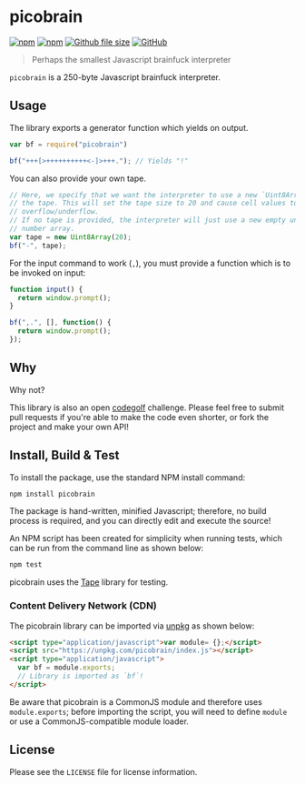 [github-index-url]: https://github.com/mgthomas99/picobrain/blob/master/index.js
[github-license-url]: https://github.com/mgthomas99/picobrain/blob/master/LICENSE
[github-repository-url]: https://github.com/mgthomas99/picobrain
[github-license-shield-url]: https://img.shields.io/github/license/mgthomas99/picobrain.svg?style=flat-square
[github-size-shield-url]: https://img.shields.io/github/size/mgthomas99/picobrain/index.js.svg?style=flat-square
[npm-package-url]: https://www.npmjs.com/package/picobrain
[npm-downloads-shield-url]: https://img.shields.io/npm/dt/picobrain.svg?style=flat-square
[npm-version-shield-url]: https://img.shields.io/npm/v/picobrain.svg?style=flat-square

# picobrain

[![npm][npm-version-shield-url]][npm-package-url]
[![npm][npm-downloads-shield-url]][npm-package-url]
[![Github file size][github-size-shield-url]][github-index-url]
[![GitHub][github-license-shield-url]][github-license-url]

> Perhaps the smallest Javascript brainfuck interpreter

`picobrain` is a 250-byte Javascript brainfuck interpreter.

## Usage

The library exports a generator function which yields on output.

```js
var bf = require("picobrain")

bf("+++[>++++++++++<-]>+++."); // Yields "!"
```

You can also provide your own tape.

```js
// Here, we specify that we want the interpreter to use a new `Uint8Array` as
// the tape. This will set the tape size to 20 and cause cell values to wrap on
// overflow/underflow.
// If no tape is provided, the interpreter will just use a new empty unbounded
// number array.
var tape = new Uint8Array(20);
bf("-", tape);
```

For the input command to work (`,`), you must provide a function which is to be
invoked on input:

```js
function input() {
  return window.prompt();
}

bf(",.", [], function() {
  return window.prompt();
});
```

## Why

Why not?

This library is also an open [codegolf](https://en.wikipedia.org/wiki/Code_golf)
challenge. Please feel free to submit pull requests if you're able to make the
code even shorter, or fork the project and make your own API!

## Install, Build & Test

To install the package, use the standard NPM install command:

```sh
npm install picobrain
```

The package is hand-written, minified Javascript; therefore, no build process is
required, and you can directly edit and execute the source!

An NPM script has been created for simplicity when running tests, which can be
run from the command line as shown below:

```sh
npm test
```

picobrain uses the [Tape](https://www.npmjs.com/package/tape) library for
testing.

### Content Delivery Network (CDN)

The picobrain library can be imported via [unpkg](https://unpkg.com/) as shown
below:

```html
<script type="application/javascript">var module= {};</script>
<script src="https://unpkg.com/picobrain/index.js"></script>
<script type="application/javascript">
  var bf = module.exports;
  // Library is imported as `bf`!
</script>
```

Be aware that picobrain is a CommonJS module and therefore uses
`module.exports`; before importing the script, you will need to define `module`
or use a CommonJS-compatible module loader.

## License

Please see the `LICENSE` file for license information.
